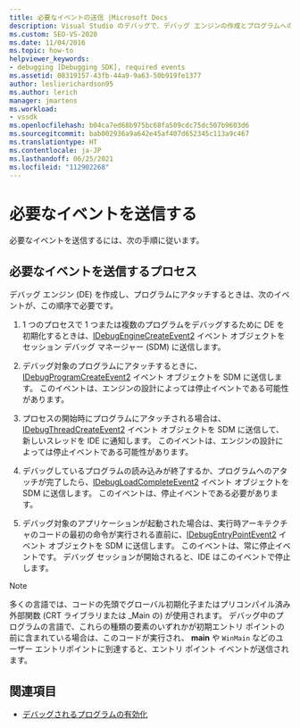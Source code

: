 ```yaml
---
title: 必要なイベントの送信 |Microsoft Docs
description: Visual Studio のデバッグで、デバッグ エンジンの作成とプログラムへのアタッチの際に必要な、順序付けされたイベントについて説明します。
ms.custom: SEO-VS-2020
ms.date: 11/04/2016
ms.topic: how-to
helpviewer_keywords:
- debugging [Debugging SDK], required events
ms.assetid: 08319157-43fb-44a9-9a63-50b919fe1377
author: leslierichardson95
ms.author: lerich
manager: jmartens
ms.workload:
- vssdk
ms.openlocfilehash: b04ca7ed68b975bc68fa509cdc75dc507b9603d6
ms.sourcegitcommit: bab002936a9a642e45af407d652345c113a9c467
ms.translationtype: HT
ms.contentlocale: ja-JP
ms.lasthandoff: 06/25/2021
ms.locfileid: "112902268"
---
```

# <a name="send-the-required-events"></a>必要なイベントを送信する
必要なイベントを送信するには、次の手順に従います。

## <a name="process-for-sending-required-events"></a>必要なイベントを送信するプロセス
 デバッグ エンジン (DE) を作成し、プログラムにアタッチするときは、次のイベントが、この順序で必要です。

1. 1 つのプロセスで 1 つまたは複数のプログラムをデバッグするために DE を初期化するときは、[IDebugEngineCreateEvent2](../../extensibility/debugger/reference/idebugenginecreateevent2.md) イベント オブジェクトをセッション デバッグ マネージャー (SDM) に送信します。

2. デバッグ対象のプログラムにアタッチするときに、[IDebugProgramCreateEvent2](../../extensibility/debugger/reference/idebugprogramcreateevent2.md) イベント オブジェクトを SDM に送信します。 このイベントは、エンジンの設計によっては停止イベントである可能性があります。

3. プロセスの開始時にプログラムにアタッチされる場合は、 [IDebugThreadCreateEvent2](../../extensibility/debugger/reference/idebugthreadcreateevent2.md) イベント オブジェクトを SDM に送信して、新しいスレッドを IDE に通知します。 このイベントは、エンジンの設計によっては停止イベントである可能性があります。

4. デバッグしているプログラムの読み込みが終了するか、プログラムへのアタッチが完了したら、[IDebugLoadCompleteEvent2](../../extensibility/debugger/reference/idebugloadcompleteevent2.md) イベント オブジェクトを SDM に送信します。 このイベントは、停止イベントである必要があります。

5. デバッグ対象のアプリケーションが起動された場合は、実行時アーキテクチャのコードの最初の命令が実行される直前に、[IDebugEntryPointEvent2](../../extensibility/debugger/reference/idebugentrypointevent2.md) イベント オブジェクトを SDM に送信します。 このイベントは、常に停止イベントです。 デバッグ セッションが開始されると、IDE はこのイベントで停止します。

> [!NOTE]
> 多くの言語では、コードの先頭でグローバル初期化子またはプリコンパイル済み外部関数 (CRT ライブラリまたは _Main の) が使用されます。 デバッグ中のプログラムの言語で、これらの種類の要素のいずれかが初期エントリ ポイントの前に含まれている場合は、このコードが実行され、 **main** や `WinMain` などのユーザー エントリポイントに到達すると、エントリ ポイント イベントが送信されます。

## <a name="see-also"></a>関連項目
- [デバッグされるプログラムの有効化](../../extensibility/debugger/enabling-a-program-to-be-debugged.md)
